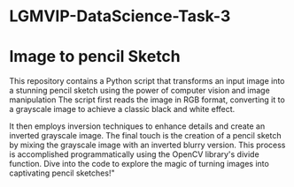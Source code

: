 # LGMVIP-DataScience-Task-3

# Image to pencil Sketch

This repository contains a Python script that transforms an input image into a stunning pencil sketch using the power of computer vision and image manipulation
The script first reads the image in RGB format, converting it to a grayscale image to achieve a classic black and white effect. 

It then employs inversion techniques to enhance details and create an inverted grayscale image.
The final touch is the creation of a pencil sketch by mixing the grayscale image with an inverted blurry version.
This process is accomplished programmatically using the OpenCV library's divide function. 
Dive into the code to explore the magic of turning images into captivating pencil sketches!"
